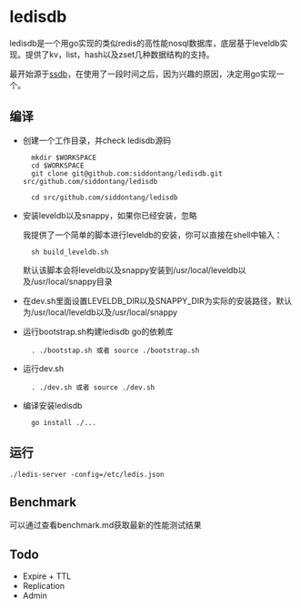 # ledisdb

ledisdb是一个用go实现的类似redis的高性能nosql数据库，底层基于leveldb实现。提供了kv，list，hash以及zset几种数据结构的支持。

最开始源于[ssdb](https://github.com/ideawu/ssdb)，在使用了一段时间之后，因为兴趣的原因，决定用go实现一个。

## 编译

+ 创建一个工作目录，并check ledisdb源码

        mkdir $WORKSPACE
        cd $WORKSPACE
        git clone git@github.com:siddontang/ledisdb.git src/github.com/siddontang/ledisdb

        cd src/github.com/siddontang/ledisdb

+ 安装leveldb以及snappy，如果你已经安装，忽略
    
    我提供了一个简单的脚本进行leveldb的安装，你可以直接在shell中输入：

        sh build_leveldb.sh

    默认该脚本会将leveldb以及snappy安装到/usr/local/leveldb以及/usr/local/snappy目录

+ 在dev.sh里面设置LEVELDB_DIR以及SNAPPY_DIR为实际的安装路径，默认为/usr/local/leveldb以及/usr/local/snappy

+ 运行bootstrap.sh构建ledisdb go的依赖库

        . ./bootstap.sh 或者 source ./bootstrap.sh

+ 运行dev.sh

        . ./dev.sh 或者 source ./dev.sh

+ 编译安装ledisdb

        go install ./...

## 运行

    ./ledis-server -config=/etc/ledis.json

## Benchmark

可以通过查看benchmark.md获取最新的性能测试结果

## Todo

+ Expire + TTL
+ Replication
+ Admin
